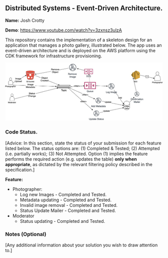 ## Distributed Systems - Event-Driven Architecture.

**Name:** Josh Crotty

**Demo**: https://www.youtube.com/watch?v=3zxnsz3ulzA

This repository contains the implementation of a skeleton design for an application that manages a photo gallery, illustrated below. The app uses an event-driven architecture and is deployed on the AWS platform using the CDK framework for infrastructure provisioning.

![](./images/arch.jpg)

### Code Status.

[Advice: In this section, state the status of your submission for each feature listed below. The status options are: (1) Completed & Tested; (2) Attempted (i.e. partially works); (3) Not Attempted. Option (1) implies the feature performs the required action (e.g. updates the table) __only when appropriate__, as dictated by the relevant filtering policy described in the specification.]

**Feature:**

-   Photographer:
    -   Log new Images - Completed and Tested.
    -   Metadata updating - Completed and Tested.
    -   Invalid image removal - Completed and Tested.
    -   Status Update Mailer - Completed and Tested.
-   Moderator
    -   Status updating - Completed and Tested.

### Notes (Optional)

[Any additional information about your solution you wish to draw attention to.]
